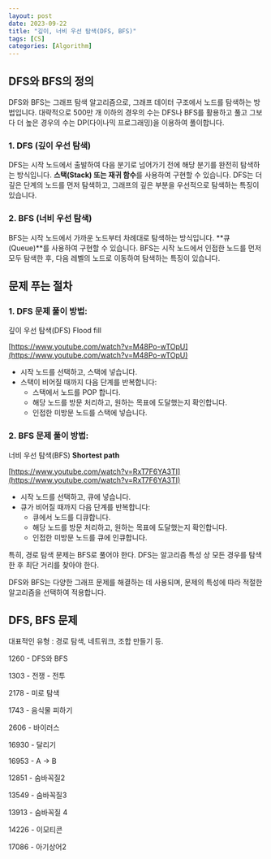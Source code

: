 ```yaml
---
layout: post
date: 2023-09-22
title: "깊이, 너비 우선 탐색(DFS, BFS)"
tags: [CS]
categories: [Algorithm]
---
```



## DFS와 BFS의 정의


DFS와 BFS는 그래프 탐색 알고리즘으로, 그래프 데이터 구조에서 노드를 탐색하는 방법입니다. 대략적으로 500만 개 이하의 경우의 수는 DFS나 BFS를 활용하고 풀고 그보다 더 높은 경우의 수는 DP(다이나믹 프로그래밍)을 이용하여 풀이합니다.



### 1. DFS (깊이 우선 탐색)


DFS는 시작 노드에서 출발하여 다음 분기로 넘어가기 전에 해당 분기를 완전히 탐색하는 방식입니다. **스택(Stack) 또는 재귀 함수**를 사용하여 구현할 수 있습니다. DFS는 더 깊은 단계의 노드를 먼저 탐색하고, 그래프의 깊은 부분을 우선적으로 탐색하는 특징이 있습니다.



### 2. BFS (너비 우선 탐색)


BFS는 시작 노드에서 가까운 노드부터 차례대로 탐색하는 방식입니다. **큐(Queue)**를 사용하여 구현할 수 있습니다. BFS는 시작 노드에서 인접한 노드를 먼저 모두 탐색한 후, 다음 레벨의 노드로 이동하여 탐색하는 특징이 있습니다.



## 문제 푸는 절차



### 1. DFS 문제 풀이 방법:


깊이 우선 탐색(DFS) Flood fill


[https://www.youtube.com/watch?v=M48Po-wTOpU](https://www.youtube.com/watch?v=M48Po-wTOpU)

- 시작 노드를 선택하고, 스택에 넣습니다.
- 스택이 비어질 때까지 다음 단계를 반복합니다:
	- 스택에서 노드를 POP 합니다.
	- 해당 노드를 방문 처리하고, 원하는 목표에 도달했는지 확인합니다.
	- 인접한 미방문 노드를 스택에 넣습니다.


### 2. BFS 문제 풀이 방법:


너비 우선 탐색(BFS) **Shortest path**


[https://www.youtube.com/watch?v=RxT7F6YA3TI](https://www.youtube.com/watch?v=RxT7F6YA3TI) 

- 시작 노드를 선택하고, 큐에 넣습니다.
- 큐가 비어질 때까지 다음 단계를 반복합니다:
	- 큐에서 노드를 디큐합니다.
	- 해당 노드를 방문 처리하고, 원하는 목표에 도달했는지 확인합니다.
	- 인접한 미방문 노드를 큐에 인큐합니다.

특히, 경로 탐색 문제는 BFS로 풀어야 한다. DFS는 알고리즘 특성 상 모든 경우를 탐색한 후 최단 거리를 찾아야 한다.


DFS와 BFS는 다양한 그래프 문제를 해결하는 데 사용되며, 문제의 특성에 따라 적절한 알고리즘을 선택하여 적용합니다.



## DFS, BFS 문제


대표적인 유형 : 경로 탐색, 네트워크, 조합 만들기 등.


1260 - DFS와 BFS


1303 - 전쟁 - 전투


2178 - 미로 탐색


1743 - 음식물 피하기


2606 - 바이러스


16930 - 달리기


16953 - A → B


12851 - 숨바꼭질2


13549 - 숨바꼭질3


13913 - 숨바꼭질 4


14226 - 이모티콘


17086 - 아기상어2

